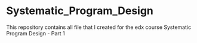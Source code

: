 # Systematic_Program_Design
This repository contains all file that I created for the edx course Systematic Program Design - Part 1
